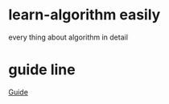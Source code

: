 # learn-algorithm easily
every thing about algorithm in detail

# guide line

[Guide](./doc/summary.md)
